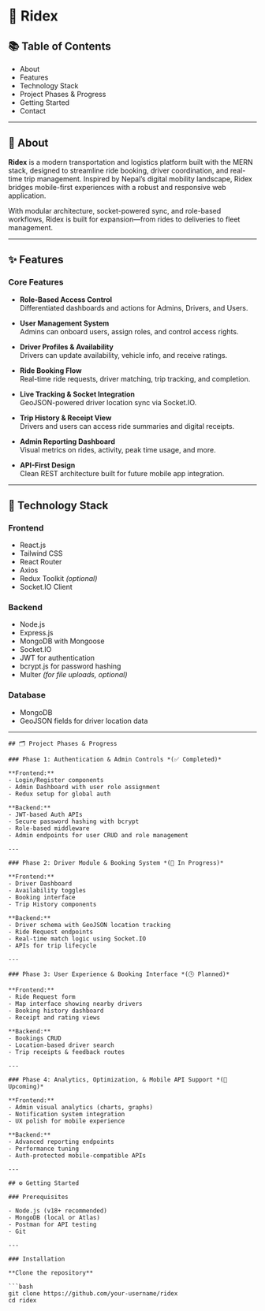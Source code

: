 # 🛞 Ridex

## 📚 Table of Contents
- About
- Features
- Technology Stack
- Project Phases & Progress
- Getting Started
- Contact

---

## 📖 About

**Ridex** is a modern transportation and logistics platform built with the MERN stack, designed to streamline ride booking, driver coordination, and real-time trip management. Inspired by Nepal’s digital mobility landscape, Ridex bridges mobile-first experiences with a robust and responsive web application.

With modular architecture, socket-powered sync, and role-based workflows, Ridex is built for expansion—from rides to deliveries to fleet management.

---

## ✨ Features

### Core Features

- **Role-Based Access Control**  
  Differentiated dashboards and actions for Admins, Drivers, and Users.

- **User Management System**  
  Admins can onboard users, assign roles, and control access rights.

- **Driver Profiles & Availability**  
  Drivers can update availability, vehicle info, and receive ratings.

- **Ride Booking Flow**  
  Real-time ride requests, driver matching, trip tracking, and completion.

- **Live Tracking & Socket Integration**  
  GeoJSON-powered driver location sync via Socket.IO.

- **Trip History & Receipt View**  
  Drivers and users can access ride summaries and digital receipts.

- **Admin Reporting Dashboard**  
  Visual metrics on rides, activity, peak time usage, and more.

- **API-First Design**  
  Clean REST architecture built for future mobile app integration.

---

## 🧰 Technology Stack

### Frontend

- React.js  
- Tailwind CSS  
- React Router  
- Axios  
- Redux Toolkit *(optional)*  
- Socket.IO Client

### Backend

- Node.js  
- Express.js  
- MongoDB with Mongoose  
- Socket.IO  
- JWT for authentication  
- bcrypt.js for password hashing  
- Multer *(for file uploads, optional)*

### Database

- MongoDB  
- GeoJSON fields for driver location data

---
```
## 🗂️ Project Phases & Progress

### Phase 1: Authentication & Admin Controls *(✅ Completed)*

**Frontend:**
- Login/Register components  
- Admin Dashboard with user role assignment  
- Redux setup for global auth

**Backend:**
- JWT-based Auth APIs  
- Secure password hashing with bcrypt  
- Role-based middleware  
- Admin endpoints for user CRUD and role management

---

### Phase 2: Driver Module & Booking System *(🚧 In Progress)*

**Frontend:**
- Driver Dashboard  
- Availability toggles  
- Booking interface  
- Trip History components

**Backend:**
- Driver schema with GeoJSON location tracking  
- Ride Request endpoints  
- Real-time match logic using Socket.IO  
- APIs for trip lifecycle

---

### Phase 3: User Experience & Booking Interface *(🕓 Planned)*

**Frontend:**
- Ride Request form  
- Map interface showing nearby drivers  
- Booking history dashboard  
- Receipt and rating views

**Backend:**
- Bookings CRUD  
- Location-based driver search  
- Trip receipts & feedback routes

---

### Phase 4: Analytics, Optimization, & Mobile API Support *(🔮 Upcoming)*

**Frontend:**
- Admin visual analytics (charts, graphs)  
- Notification system integration  
- UX polish for mobile experience

**Backend:**
- Advanced reporting endpoints  
- Performance tuning  
- Auth-protected mobile-compatible APIs

---

## ⚙️ Getting Started

### Prerequisites

- Node.js (v18+ recommended)  
- MongoDB (local or Atlas)  
- Postman for API testing  
- Git

---

### Installation

**Clone the repository**

```bash
git clone https://github.com/your-username/ridex
cd ridex
